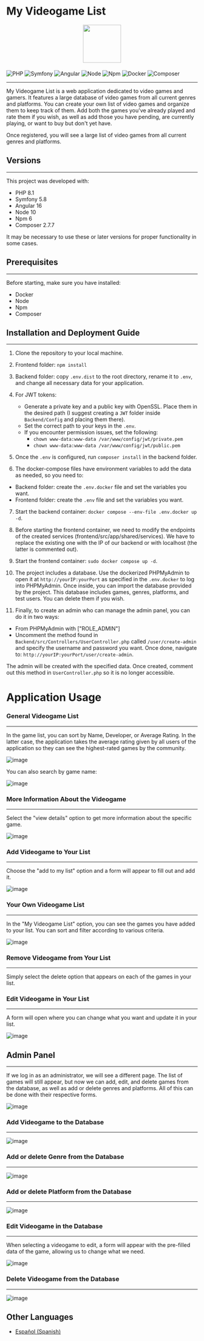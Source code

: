 # My Videogame List 
<div align="center" style="margin-bottom:20px;">
  <img src="./frontend/src/assets/images/logo.png" width="100">
</div>

![PHP](https://img.shields.io/badge/PHP-8.1.29-blue) ![Symfony](https://img.shields.io/badge/Symfony-5.8.12-green) ![Angular](https://img.shields.io/badge/Angular-16.2.10-red)
![Node](https://img.shields.io/badge/Node-10.19.0-black)
![Npm](https://img.shields.io/badge/Npm-6.14.4-purple) ![Docker](https://img.shields.io/badge/Docker-26.1.4-blueviolet)
![Composer](https://img.shields.io/badge/Composer-2.7.7-white)

---

My Videogame List is a web application dedicated to video games and gamers. It features a large database of video games from all current genres and platforms. 
You can create your own list of video games and organize them to keep track of them. Add both the games you've already played and rate them if you wish, as well as add those you have pending, are currently playing, or want to buy but don't yet have.

Once registered, you will see a large list of video games from all current genres and platforms.

## Versions
---
This project was developed with:

- PHP 8.1
- Symfony 5.8
- Angular 16
- Node 10
- Npm 6
- Composer 2.7.7

It may be necessary to use these or later versions for proper functionality in some cases.

## Prerequisites
---
Before starting, make sure you have installed:

- Docker
- Node
- Npm
- Composer

## Installation and Deployment Guide
---
1. Clone the repository to your local machine.

2. Frontend folder: `npm install`

3. Backend folder: copy `.env.dist` to the root directory, rename it to `.env`, and change all necessary data for your application.
   
4. For JWT tokens:
   - Generate a private key and a public key with OpenSSL. Place them in the desired path (I suggest creating a `JWT` folder inside `Backend/Config` and placing them there).
   - Set the correct path to your keys in the `.env`.
   - If you encounter permission issues, set the following:
     - `chown www-data:www-data /var/www/config/jwt/private.pem`
     - `chown www-data:www-data /var/www/config/jwt/public.pem`

5. Once the `.env` is configured, run `composer install` in the backend folder.

6. The docker-compose files have environment variables to add the data as needed, so you need to:
  - Backend folder: create the `.env.docker` file and set the variables you want.
  - Frontend folder: create the `.env` file and set the variables you want.

7. Start the backend container: `docker compose --env-file .env.docker up -d`.

8. Before starting the frontend container, we need to modify the endpoints of the created services (frontend/src/app/shared/services). We have to replace the existing one with the IP of our backend or with localhost (the latter is commented out). 

9. Start the frontend container: `sudo docker compose up -d`.

10. The project includes a database. Use the dockerized PHPMyAdmin to open it at `http://yourIP:yourPort` as specified in the `.env.docker` to log into PHPMyAdmin. Once inside, you can import the database provided by the project.
This database includes games, genres, platforms, and test users. You can delete them if you wish.

1.  Finally, to create an admin who can manage the admin panel, you can do it in two ways:
- From PHPMyAdmin with ["ROLE_ADMIN"]
- Uncomment the method found in `Backend/src/Controllers/UserController.php` called `/user/create-admin` and specify the username and password you want.
Once done, navigate to: `http://yourIP:yourPort/user/create-admin`.

The admin will be created with the specified data. Once created, comment out this method in `UserController.php` so it is no longer accessible.

# Application Usage

### General Videogame List
---
In the game list, you can sort by Name, Developer, or Average Rating. In the latter case, the application takes the average rating given by all users of the application so they can see the highest-rated games by the community.

![image](./screenshots/Screenshot_11.jpg)

You can also search by game name:

![image](./screenshots/Screenshot_12.jpg)

### More Information About the Videogame
---
Select the "view details" option to get more information about the specific game.

![image](./screenshots/Screenshot_16.jpg)

### Add Videogame to Your List
---
Choose the "add to my list" option and a form will appear to fill out and add it.

![image](./screenshots/Screenshot_13.jpg)

### Your Own Videogame List
---
In the "My Videogame List" option, you can see the games you have added to your list. You can sort and filter according to various criteria.

![image](./screenshots/Screenshot_14.jpg)

### Remove Videogame from Your List
---
Simply select the delete option that appears on each of the games in your list.

### Edit Videogame in Your List
---
A form will open where you can change what you want and update it in your list.

![image](./screenshots/Screenshot_15.jpg)

## Admin Panel
---
If we log in as an administrator, we will see a different page. The list of games will still appear, but now we can add, edit, and delete games from the database, as well as add or delete genres and platforms. All of this can be done with their respective forms.

![image](./screenshots/Screenshot_17.jpg)

### Add Videogame to the Database
---

![image](./screenshots/Screenshot_18.jpg)

### Add or delete Genre from the Database
---
![image](./screenshots/Screenshot_19.jpg)

### Add or delete Platform from the Database
---
![image](./screenshots/Screenshot_20.jpg)

### Edit Videogame in the Database
---

When selecting a videogame to edit, a form will appear with the pre-filled data of the game, allowing us to change what we need.

![image](./screenshots/Screenshot_21.jpg)

### Delete Videogame from the Database
---
![image](./screenshots/Screenshot_22.jpg)

## Other Languages

- [Español (Spanish)](README_es.md)